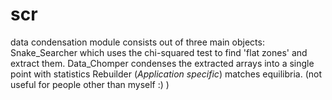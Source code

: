 # scr
data condensation module
consists out of three main objects:
Snake_Searcher which uses the chi-squared test to find 'flat zones' and extract
  them.
Data_Chomper condenses the extracted arrays into a single point with statistics
Rebuilder (*Application specific*) matches equilibria. (not useful for people
  other than myself :) )
